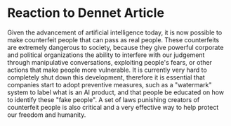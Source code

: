 # Reaction to Dennet Article

Given the advancement of artificial intelligence today, it is now possible to make counterfeit people that can pass as real people. These counterfeits are extremely dangerous to society, because they give powerful corporate and political organizations the ability to interfere with our judgement through manipulative conversations, exploiting people's fears, or other actions that make people more vulnerable. It is currently very hard to completely shut down this development, therefore it is essential that companies start to adopt preventive measures, such as a "watermark" system to label what is an AI product, and that people be educated on how to identify these "fake people". A set of laws punishing creators of counterfeit people is also critical and a very effective way to help protect our freedom and humanity.
